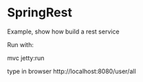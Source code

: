 # SpringRest
Example, show how build a rest service

Run with: 

mvc jetty:run

type in browser
http://localhost:8080/user/all

